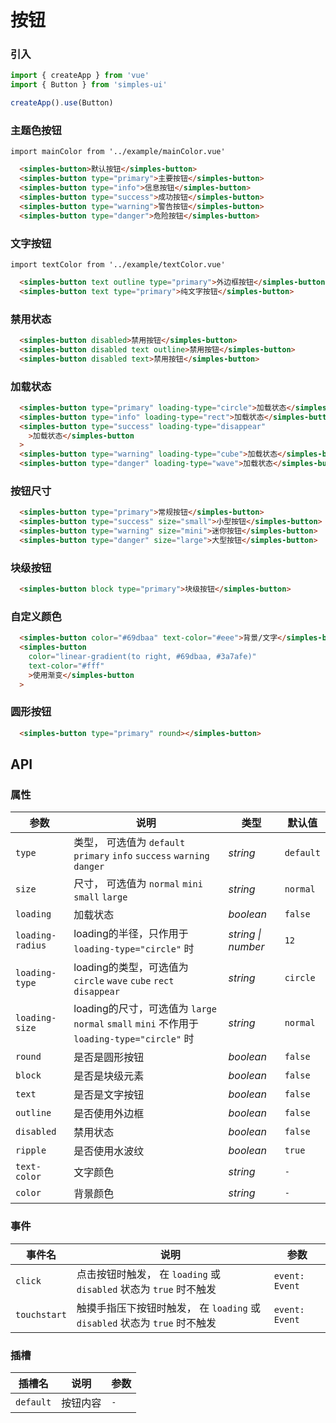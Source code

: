 # 按钮

### 引入
```js
import { createApp } from 'vue'
import { Button } from 'simples-ui'

createApp().use(Button)
```


### 主题色按钮

```vue
import mainColor from '../example/mainColor.vue'
```

```html
  <simples-button>默认按钮</simples-button>
  <simples-button type="primary">主要按钮</simples-button>
  <simples-button type="info">信息按钮</simples-button>
  <simples-button type="success">成功按钮</simples-button>
  <simples-button type="warning">警告按钮</simples-button>
  <simples-button type="danger">危险按钮</simples-button>
```


### 文字按钮

```vue
import textColor from '../example/textColor.vue'
```

```html
  <simples-button text outline type="primary">外边框按钮</simples-button>
  <simples-button text type="primary">纯文字按钮</simples-button>
```

### 禁用状态

```html
  <simples-button disabled>禁用按钮</simples-button>
  <simples-button disabled text outline>禁用按钮</simples-button>
  <simples-button disabled text>禁用按钮</simples-button>
```

### 加载状态

```html
  <simples-button type="primary" loading-type="circle">加载状态</simples-button>
  <simples-button type="info" loading-type="rect">加载状态</simples-button>
  <simples-button type="success" loading-type="disappear"
    >加载状态</simples-button
  >
  <simples-button type="warning" loading-type="cube">加载状态</simples-button>
  <simples-button type="danger" loading-type="wave">加载状态</simples-button>
```

### 按钮尺寸

```html
  <simples-button type="primary">常规按钮</simples-button>
  <simples-button type="success" size="small">小型按钮</simples-button>
  <simples-button type="warning" size="mini">迷你按钮</simples-button>
  <simples-button type="danger" size="large">大型按钮</simples-button>
```

### 块级按钮

```html
  <simples-button block type="primary">块级按钮</simples-button>
```

### 自定义颜色

```html
  <simples-button color="#69dbaa" text-color="#eee">背景/文字</simples-button>
  <simples-button
    color="linear-gradient(to right, #69dbaa, #3a7afe)"
    text-color="#fff"
    >使用渐变</simples-button
  >
```

### 圆形按钮

```html
  <simples-button type="primary" round></simples-button>
```

## API

### 属性

| 参数 | 说明 | 类型 | 默认值 | 
| --- | --- | --- | --- | 
| `type` | 类型， 可选值为 `default` `primary` `info` `success` `warning` `danger` | _string_ | `default` |
| `size` | 尺寸， 可选值为 `normal` `mini` `small` `large` | _string_ | `normal` |
| `loading` | 加载状态 | _boolean_ | `false` |  
| `loading-radius` | loading的半径，只作用于 `loading-type="circle"` 时 | _string \| number_ | `12` |
| `loading-type` | loading的类型，可选值为 `circle` `wave` `cube` `rect` `disappear` | _string_ | `circle` |
| `loading-size` | loading的尺寸，可选值为 `large` `normal` `small` `mini` 不作用于 `loading-type="circle"` 时 | _string_ | `normal` |
| `round` | 是否是圆形按钮 | _boolean_ | `false` | 
| `block` | 是否是块级元素 | _boolean_ | `false` | 
| `text` | 是否是文字按钮 | _boolean_ | `false` |
| `outline` | 是否使用外边框 | _boolean_ | `false` |
| `disabled` | 禁用状态 | _boolean_ | `false` |
| `ripple` | 是否使用水波纹 | _boolean_ | `true` |
| `text-color` | 文字颜色 | _string_ | `-` |
| `color` | 背景颜色 | _string_ | `-` |

### 事件

| 事件名 | 说明 | 参数 |
| --- | --- | --- |
| `click` | 点击按钮时触发， 在 `loading` 或 `disabled` 状态为 `true` 时不触发 | `event: Event` |
| `touchstart` | 触摸手指压下按钮时触发， 在 `loading` 或 `disabled` 状态为 `true` 时不触发 | `event: Event` |

### 插槽

| 插槽名 | 说明 | 参数 |
| --- | --- | --- |
| `default` | 按钮内容 | `-` |
